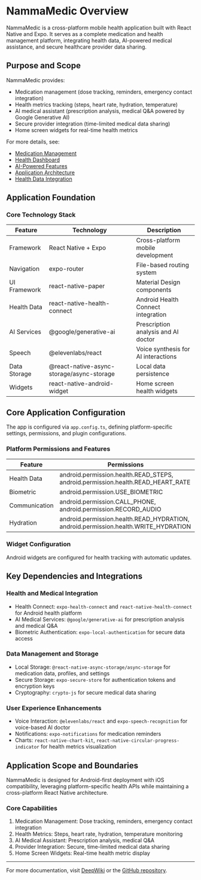 
# NammaMedic Overview

NammaMedic is a cross-platform mobile health application built with React Native and Expo. It serves as a complete medication and health management platform, integrating health data, AI-powered medical assistance, and secure healthcare provider data sharing.

## Purpose and Scope

NammaMedic provides:
- Medication management (dose tracking, reminders, emergency contact integration)
- Health metrics tracking (steps, heart rate, hydration, temperature)
- AI medical assistant (prescription analysis, medical Q&A powered by Google Generative AI)
- Secure provider integration (time-limited medical data sharing)
- Home screen widgets for real-time health metrics

For more details, see:
- [Medication Management](https://deepwiki.com/AJAmit17/NammaMedic/4.1-medication-management)
- [Health Dashboard](https://deepwiki.com/AJAmit17/NammaMedic/4.2-health-dashboard)
- [AI-Powered Features](https://deepwiki.com/AJAmit17/NammaMedic/7-ai-powered-features)
- [Application Architecture](https://deepwiki.com/AJAmit17/NammaMedic/3-application-architecture)
- [Health Data Integration](https://deepwiki.com/AJAmit17/NammaMedic/5-health-data-integration)

## Application Foundation

### Core Technology Stack

| Feature         | Technology                                    | Description                                 |
|-----------------|-----------------------------------------------|---------------------------------------------|
| Framework       | React Native + Expo                           | Cross-platform mobile development           |
| Navigation      | expo-router                                   | File-based routing system                   |
| UI Framework    | react-native-paper                            | Material Design components                  |
| Health Data     | react-native-health-connect                    | Android Health Connect integration          |
| AI Services     | @google/generative-ai                         | Prescription analysis and AI doctor         |
| Speech          | @elevenlabs/react                             | Voice synthesis for AI interactions         |
| Data Storage    | @react-native-async-storage/async-storage     | Local data persistence                      |
| Widgets         | react-native-android-widget                   | Home screen health widgets                  |

## Core Application Configuration

The app is configured via `app.config.ts`, defining platform-specific settings, permissions, and plugin configurations.

### Platform Permissions and Features

| Feature      | Permissions                                                        |
|--------------|---------------------------------------------------------------------|
| Health Data  | android.permission.health.READ_STEPS, android.permission.health.READ_HEART_RATE |
| Biometric    | android.permission.USE_BIOMETRIC                                   |
| Communication| android.permission.CALL_PHONE, android.permission.RECORD_AUDIO      |
| Hydration    | android.permission.health.READ_HYDRATION, android.permission.health.WRITE_HYDRATION |

### Widget Configuration

Android widgets are configured for health tracking with automatic updates.

## Key Dependencies and Integrations

### Health and Medical Integration
- Health Connect: `expo-health-connect` and `react-native-health-connect` for Android health platform
- AI Medical Services: `@google/generative-ai` for prescription analysis and medical Q&A
- Biometric Authentication: `expo-local-authentication` for secure data access

### Data Management and Storage
- Local Storage: `@react-native-async-storage/async-storage` for medication data, profiles, and settings
- Secure Storage: `expo-secure-store` for authentication tokens and encryption keys
- Cryptography: `crypto-js` for secure medical data sharing

### User Experience Enhancements
- Voice Interaction: `@elevenlabs/react` and `expo-speech-recognition` for voice-based AI doctor
- Notifications: `expo-notifications` for medication reminders
- Charts: `react-native-chart-kit`, `react-native-circular-progress-indicator` for health metrics visualization

## Application Scope and Boundaries

NammaMedic is designed for Android-first deployment with iOS compatibility, leveraging platform-specific health APIs while maintaining a cross-platform React Native architecture.

### Core Capabilities
1. Medication Management: Dose tracking, reminders, emergency contact integration
2. Health Metrics: Steps, heart rate, hydration, temperature monitoring
3. AI Medical Assistant: Prescription analysis, medical Q&A
4. Provider Integration: Secure, time-limited medical data sharing
5. Home Screen Widgets: Real-time health metric display

---

For more documentation, visit [DeepWiki](https://deepwiki.com/AJAmit17/NammaMedic/1-nammamedic-overview) or the [GitHub repository](https://github.com/AJAmit17/NammaMedic).
